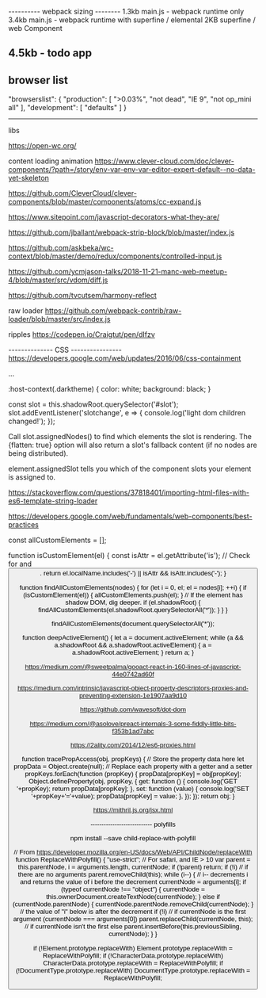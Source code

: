 ---------- webpack sizing --------
1.3kb main.js - webpack runtime only
3.4kb main.js - webpack runtime with superfine / elemental
     2KB       superfine / web Component
   
   4.5kb - todo app
-----------------------------------

browser list
-----------------------------------
  "browserslist": {
    "production": [
      ">0.03%",
      "not dead",
      "IE 9",
      "not op_mini all"
    ],
    "development": [
      "defaults"
    ]
  }
  
-----------------------------------


libs

https://open-wc.org/

content loading animation
https://www.clever-cloud.com/doc/clever-components/?path=/story/env-var-env-var-editor-expert-default--no-data-yet-skeleton


https://github.com/CleverCloud/clever-components/blob/master/components/atoms/cc-expand.js


https://www.sitepoint.com/javascript-decorators-what-they-are/

https://github.com/jballant/webpack-strip-block/blob/master/index.js


https://github.com/askbeka/wc-context/blob/master/demo/redux/components/controlled-input.js

https://github.com/ycmjason-talks/2018-11-21-manc-web-meetup-4/blob/master/src/vdom/diff.js


https://github.com/tvcutsem/harmony-reflect

raw loader
https://github.com/webpack-contrib/raw-loader/blob/master/src/index.js

ripples
https://codepen.io/Craigtut/pen/dIfzv

<head>
  <!-- 
    If you are loading es5 code you will need 
    custom-elements-es5-loader to make the element work in 
    es6-capable browsers. 
        
    If you are not loading es5 code, you don't need 
    custom-elements-es5-loader. 
  --> 
  <!-- 
  <script src="./path-to/custom-elements-es5-loader.js"></script>
  -->

  <!-- Load polyfills -->
  <script 
    src="path-to/webcomponents-loader.js"
    defer>
  </script> 

  <!-- Load component when polyfills are definitely ready -->
  <script type="module">
    // Take care of cases in which the browser runs this
    // script before it has finished running 
    // webcomponents-loader.js (e.g. Firefox script execution order)
    window.WebComponents = window.WebComponents || { 
      waitFor(cb){ addEventListener('WebComponentsReady', cb) }
    }

    WebComponents.waitFor(async () => { 
      import('./path-to/some-element.js');
    });
  </script>
</head>
<body>
  <!-- Add the element to the page -->
  <some-element></some-element>
</body>



-------------- CSS ----------------
https://developers.google.com/web/updates/2016/06/css-containment


<body class="darktheme">
  <fancy-tabs>
    ...
  </fancy-tabs>
</body>


:host-context(.darktheme) {
  color: white;
  background: black;
}



const slot = this.shadowRoot.querySelector('#slot');
slot.addEventListener('slotchange', e => {
  console.log('light dom children changed!');
});

Call slot.assignedNodes() to find which elements the slot is rendering. 
The {flatten: true} option will also return a slot's fallback content (if no nodes are being distributed).

element.assignedSlot tells you which of the component slots your element is assigned to.


https://stackoverflow.com/questions/37818401/importing-html-files-with-es6-template-string-loader




https://developers.google.com/web/fundamentals/web-components/best-practices




const allCustomElements = [];

function isCustomElement(el) {
  const isAttr = el.getAttribute('is');
  // Check for <super-button> and <button is="super-button">.
  return el.localName.includes('-') || isAttr && isAttr.includes('-');
}

function findAllCustomElements(nodes) {
  for (let i = 0, el; el = nodes[i]; ++i) {
    if (isCustomElement(el)) {
      allCustomElements.push(el);
    }
    // If the element has shadow DOM, dig deeper.
    if (el.shadowRoot) {
      findAllCustomElements(el.shadowRoot.querySelectorAll('*'));
    }
  }
}

findAllCustomElements(document.querySelectorAll('*'));


function deepActiveElement() {
  let a = document.activeElement;
  while (a && a.shadowRoot && a.shadowRoot.activeElement) {
    a = a.shadowRoot.activeElement;
  }
  return a;
}



https://medium.com/@sweetpalma/gooact-react-in-160-lines-of-javascript-44e0742ad60f

https://medium.com/intrinsic/javascript-object-property-descriptors-proxies-and-preventing-extension-1e1907aa9d10


https://github.com/wavesoft/dot-dom

https://medium.com/@asolove/preact-internals-3-some-fiddly-little-bits-f353b1ad7abc




https://2ality.com/2014/12/es6-proxies.html

function tracePropAccess(obj, propKeys) {
    // Store the property data here
    let propData = Object.create(null);
    // Replace each property with a getter and a setter
    propKeys.forEach(function (propKey) {
        propData[propKey] = obj[propKey];
        Object.defineProperty(obj, propKey, {
            get: function () {
                console.log('GET '+propKey);
                return propData[propKey];
            },
            set: function (value) {
                console.log('SET '+propKey+'='+value);
                propData[propKey] = value;
            },
        });
    });
    return obj;
}



https://mithril.js.org/jsx.html



---------------------------- polyfills

npm install --save child-replace-with-polyfill


// From https://developer.mozilla.org/en-US/docs/Web/API/ChildNode/replaceWith
function ReplaceWithPolyfill() {
  "use-strict"; // For safari, and IE > 10
  var parent = this.parentNode,
    i = arguments.length,
    currentNode;
  if (!parent) return;
  if (!i)
    // if there are no arguments
    parent.removeChild(this);
  while (i--) {
    // i-- decrements i and returns the value of i before the decrement
    currentNode = arguments[i];
    if (typeof currentNode !== "object") {
      currentNode = this.ownerDocument.createTextNode(currentNode);
    } else if (currentNode.parentNode) {
      currentNode.parentNode.removeChild(currentNode);
    }
    // the value of "i" below is after the decrement
    if (!i)
      // if currentNode is the first argument (currentNode === arguments[0])
      parent.replaceChild(currentNode, this);
    // if currentNode isn't the first
    else parent.insertBefore(this.previousSibling, currentNode);
  }
}

if (!Element.prototype.replaceWith)
  Element.prototype.replaceWith = ReplaceWithPolyfill;
if (!CharacterData.prototype.replaceWith)
  CharacterData.prototype.replaceWith = ReplaceWithPolyfill;
if (!DocumentType.prototype.replaceWith)
  DocumentType.prototype.replaceWith = ReplaceWithPolyfill;
